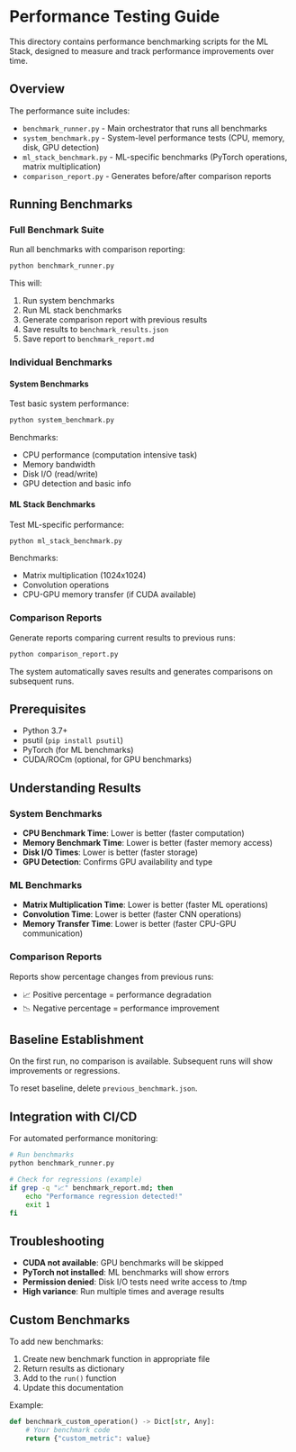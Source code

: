 # Performance Testing Guide

This directory contains performance benchmarking scripts for the ML Stack, designed to measure and track performance improvements over time.

## Overview

The performance suite includes:

- `benchmark_runner.py` - Main orchestrator that runs all benchmarks
- `system_benchmark.py` - System-level performance tests (CPU, memory, disk, GPU detection)
- `ml_stack_benchmark.py` - ML-specific benchmarks (PyTorch operations, matrix multiplication)
- `comparison_report.py` - Generates before/after comparison reports

## Running Benchmarks

### Full Benchmark Suite

Run all benchmarks with comparison reporting:

```bash
python benchmark_runner.py
```

This will:
1. Run system benchmarks
2. Run ML stack benchmarks
3. Generate comparison report with previous results
4. Save results to `benchmark_results.json`
5. Save report to `benchmark_report.md`

### Individual Benchmarks

#### System Benchmarks

Test basic system performance:

```bash
python system_benchmark.py
```

Benchmarks:
- CPU performance (computation intensive task)
- Memory bandwidth
- Disk I/O (read/write)
- GPU detection and basic info

#### ML Stack Benchmarks

Test ML-specific performance:

```bash
python ml_stack_benchmark.py
```

Benchmarks:
- Matrix multiplication (1024x1024)
- Convolution operations
- CPU-GPU memory transfer (if CUDA available)

### Comparison Reports

Generate reports comparing current results to previous runs:

```bash
python comparison_report.py
```

The system automatically saves results and generates comparisons on subsequent runs.

## Prerequisites

- Python 3.7+
- psutil (`pip install psutil`)
- PyTorch (for ML benchmarks)
- CUDA/ROCm (optional, for GPU benchmarks)

## Understanding Results

### System Benchmarks

- **CPU Benchmark Time**: Lower is better (faster computation)
- **Memory Benchmark Time**: Lower is better (faster memory access)
- **Disk I/O Times**: Lower is better (faster storage)
- **GPU Detection**: Confirms GPU availability and type

### ML Benchmarks

- **Matrix Multiplication Time**: Lower is better (faster ML operations)
- **Convolution Time**: Lower is better (faster CNN operations)
- **Memory Transfer Time**: Lower is better (faster CPU-GPU communication)

### Comparison Reports

Reports show percentage changes from previous runs:
- 📈 Positive percentage = performance degradation
- 📉 Negative percentage = performance improvement

## Baseline Establishment

On the first run, no comparison is available. Subsequent runs will show improvements or regressions.

To reset baseline, delete `previous_benchmark.json`.

## Integration with CI/CD

For automated performance monitoring:

```bash
# Run benchmarks
python benchmark_runner.py

# Check for regressions (example)
if grep -q "📈" benchmark_report.md; then
    echo "Performance regression detected!"
    exit 1
fi
```

## Troubleshooting

- **CUDA not available**: GPU benchmarks will be skipped
- **PyTorch not installed**: ML benchmarks will show errors
- **Permission denied**: Disk I/O tests need write access to /tmp
- **High variance**: Run multiple times and average results

## Custom Benchmarks

To add new benchmarks:

1. Create new benchmark function in appropriate file
2. Return results as dictionary
3. Add to the `run()` function
4. Update this documentation

Example:

```python
def benchmark_custom_operation() -> Dict[str, Any]:
    # Your benchmark code
    return {"custom_metric": value}
